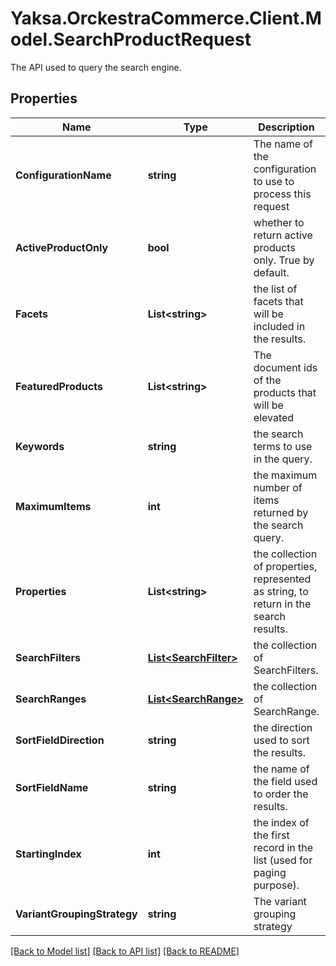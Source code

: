 # Yaksa.OrckestraCommerce.Client.Model.SearchProductRequest
The API used to query the search engine.

## Properties

Name | Type | Description | Notes
------------ | ------------- | ------------- | -------------
**ConfigurationName** | **string** | The name of the configuration to use to process this request | [optional] 
**ActiveProductOnly** | **bool** | whether to return active products only. True by default. | [optional] 
**Facets** | **List&lt;string&gt;** | the list of facets that will be included in the results. | [optional] 
**FeaturedProducts** | **List&lt;string&gt;** | The document ids of the products that will be elevated | [optional] 
**Keywords** | **string** | the search terms to use in the query. | [optional] 
**MaximumItems** | **int** | the maximum number of items returned by the search query. | [optional] 
**Properties** | **List&lt;string&gt;** | the collection of properties, represented as string, to return in the search results. | [optional] 
**SearchFilters** | [**List&lt;SearchFilter&gt;**](SearchFilter.md) | the collection of SearchFilters. | [optional] 
**SearchRanges** | [**List&lt;SearchRange&gt;**](SearchRange.md) | the collection of SearchRange. | [optional] 
**SortFieldDirection** | **string** | the direction used to sort the results. | [optional] 
**SortFieldName** | **string** | the name of the field used to order the results. | [optional] 
**StartingIndex** | **int** | the index of the first record in the list (used for paging purpose). | [optional] 
**VariantGroupingStrategy** | **string** | The variant grouping strategy | [optional] 

[[Back to Model list]](../README.md#documentation-for-models) [[Back to API list]](../README.md#documentation-for-api-endpoints) [[Back to README]](../README.md)

